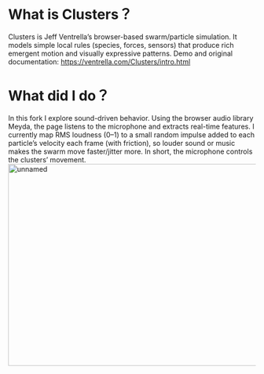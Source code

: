 # What is Clusters？
Clusters is Jeff Ventrella’s browser-based swarm/particle simulation. It models simple local rules (species, forces, sensors) that produce rich emergent motion and visually expressive patterns. Demo and original documentation: https://ventrella.com/Clusters/intro.html

# What did I do？
In this fork I explore sound-driven behavior. Using the browser audio library Meyda, the page listens to the microphone and extracts real-time features. I currently map RMS loudness (0–1) to a small random impulse added to each particle’s velocity each frame (with friction), so louder sound or music makes the swarm move faster/jitter more. In short, the microphone controls the clusters’ movement. 
<img width="800" height="412" alt="unnamed" src="https://github.com/user-attachments/assets/a1da5dd3-e484-4d03-9fc2-98de58f52d9f" />
